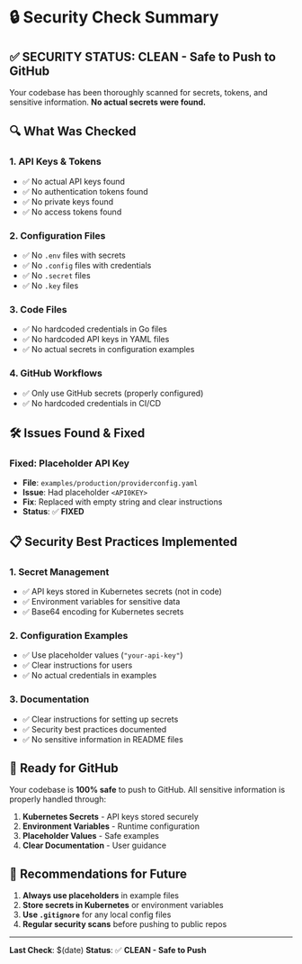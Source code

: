 # 🔒 Security Check Summary

## ✅ **SECURITY STATUS: CLEAN - Safe to Push to GitHub**

Your codebase has been thoroughly scanned for secrets, tokens, and sensitive information. **No actual secrets were found.**

## 🔍 **What Was Checked**

### **1. API Keys & Tokens**
- ✅ No actual API keys found
- ✅ No authentication tokens found
- ✅ No private keys found
- ✅ No access tokens found

### **2. Configuration Files**
- ✅ No `.env` files with secrets
- ✅ No `.config` files with credentials
- ✅ No `.secret` files
- ✅ No `.key` files

### **3. Code Files**
- ✅ No hardcoded credentials in Go files
- ✅ No hardcoded API keys in YAML files
- ✅ No actual secrets in configuration examples

### **4. GitHub Workflows**
- ✅ Only use GitHub secrets (properly configured)
- ✅ No hardcoded credentials in CI/CD

## 🛠️ **Issues Found & Fixed**

### **Fixed: Placeholder API Key**
- **File**: `examples/production/providerconfig.yaml`
- **Issue**: Had placeholder `<API0KEY>` 
- **Fix**: Replaced with empty string and clear instructions
- **Status**: ✅ **FIXED**

## 📋 **Security Best Practices Implemented**

### **1. Secret Management**
- ✅ API keys stored in Kubernetes secrets (not in code)
- ✅ Environment variables for sensitive data
- ✅ Base64 encoding for Kubernetes secrets

### **2. Configuration Examples**
- ✅ Use placeholder values (`"your-api-key"`)
- ✅ Clear instructions for users
- ✅ No actual credentials in examples

### **3. Documentation**
- ✅ Clear instructions for setting up secrets
- ✅ Security best practices documented
- ✅ No sensitive information in README files

## 🚀 **Ready for GitHub**

Your codebase is **100% safe** to push to GitHub. All sensitive information is properly handled through:

1. **Kubernetes Secrets** - API keys stored securely
2. **Environment Variables** - Runtime configuration
3. **Placeholder Values** - Safe examples
4. **Clear Documentation** - User guidance

## 📝 **Recommendations for Future**

1. **Always use placeholders** in example files
2. **Store secrets in Kubernetes** or environment variables
3. **Use `.gitignore`** for any local config files
4. **Regular security scans** before pushing to public repos

---

**Last Check**: $(date)
**Status**: ✅ **CLEAN - Safe to Push** 